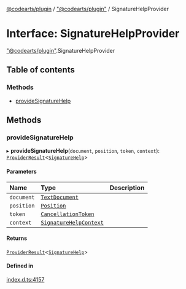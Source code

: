 [@codearts/plugin](../README.md) / ["@codearts/plugin"](../modules/_codearts_plugin_.md) / SignatureHelpProvider

# Interface: SignatureHelpProvider

["@codearts/plugin"](../modules/_codearts_plugin_.md).SignatureHelpProvider

## Table of contents

### Methods

- [provideSignatureHelp](codearts_plugin_.SignatureHelpProvider.md#providesignaturehelp)

## Methods

### provideSignatureHelp

▸ **provideSignatureHelp**(`document`, `position`, `token`, `context`): [`ProviderResult`](../modules/_codearts_plugin_.md#providerresult)<[`SignatureHelp`](../classes/codearts_plugin_.SignatureHelp.md)\>

#### Parameters

| Name | Type | Description |
| :------ | :------ | :------ |
| `document` | [`TextDocument`](codearts_plugin_.TextDocument.md) |  |
| `position` | [`Position`](../classes/codearts_plugin_.Position.md) |  |
| `token` | [`CancellationToken`](codearts_plugin_.CancellationToken.md) |  |
| `context` | [`SignatureHelpContext`](codearts_plugin_.SignatureHelpContext.md) |  |

#### Returns

[`ProviderResult`](../modules/_codearts_plugin_.md#providerresult)<[`SignatureHelp`](../classes/codearts_plugin_.SignatureHelp.md)\>

#### Defined in

[index.d.ts:4157](https://github.com/huaweicloud/cloudide-plugin-api/blob/d4de966/index.d.ts#L4157)
